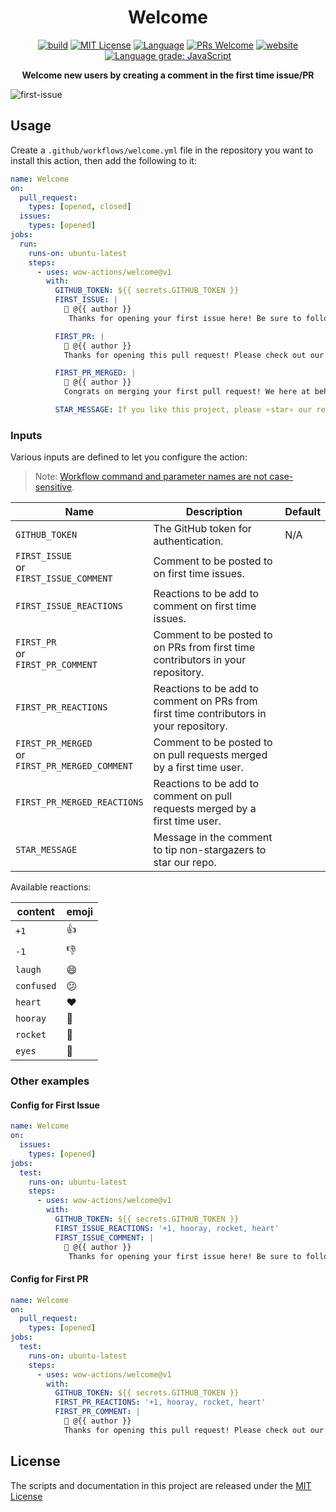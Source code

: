 <h1 align="center">Welcome</h1>

<p align="center">
  <a href="https://github.com/wow-actions/welcome/actions/workflows/release.yml"><img alt="build" src="https://img.shields.io/github/actions/workflow/status/wow-actions/welcome/release.yml?branch=master&logo=github&style=flat-square" ></a>
  <a href="/wow-actions/welcome/blob/master/LICENSE"><img alt="MIT License" src="https://img.shields.io/github/license/wow-actions/welcome?style=flat-square"></a>
  <a href="https://www.typescriptlang.org" rel="nofollow"><img alt="Language" src="https://img.shields.io/badge/language-TypeScript-blue.svg?style=flat-square"></a>
  <a href="https://github.com/wow-actions/welcome/pulls"><img alt="PRs Welcome" src="https://img.shields.io/badge/PRs-Welcome-brightgreen.svg?style=flat-square" ></a>
  <a href="https://github.com/marketplace/actions/welcome" rel="nofollow"><img alt="website" src="https://img.shields.io/static/v1?label=&labelColor=505050&message=Marketplace&color=0076D6&style=flat-square&logo=google-chrome&logoColor=0076D6" ></a>
  <a href="https://lgtm.com/projects/g/wow-actions/welcome/context:javascript" rel="nofollow"><img alt="Language grade: JavaScript" src="https://img.shields.io/lgtm/grade/javascript/g/wow-actions/welcome.svg?logo=lgtm&style=flat-square" ></a>
</p>

<p align="center"><strong>Welcome new users by creating a comment in the first time issue/PR</strong></p>

![first-issue](https://github.com/wow-actions/welcome/blob/master/screenshots/first-issue.jpg?raw=true)

## Usage

Create a `.github/workflows/welcome.yml` file in the repository you want to install this action, then add the following to it:

```yml
name: Welcome
on:
  pull_request:
    types: [opened, closed]
  issues:
    types: [opened]
jobs:
  run:
    runs-on: ubuntu-latest
    steps:
      - uses: wow-actions/welcome@v1
        with:
          GITHUB_TOKEN: ${{ secrets.GITHUB_TOKEN }}
          FIRST_ISSUE: |
            👋 @{{ author }}
             Thanks for opening your first issue here! Be sure to follow the issue template!

          FIRST_PR: |
            👋 @{{ author }}
            Thanks for opening this pull request! Please check out our contributing guidelines.

          FIRST_PR_MERGED: |
            🎉 @{{ author }}
            Congrats on merging your first pull request! We here at behaviorbot are proud of you!

          STAR_MESSAGE: If you like this project, please ⭐star⭐ our repo.
```

### Inputs

Various inputs are defined to let you configure the action:

> Note: [Workflow command and parameter names are not case-sensitive](https://docs.github.com/en/free-pro-team@latest/actions/reference/workflow-commands-for-github-actions#about-workflow-commands).

| Name | Description | Default |
| --- | --- | --- |
| `GITHUB_TOKEN` | The GitHub token for authentication. | N/A |
| `FIRST_ISSUE` <br> or <br> `FIRST_ISSUE_COMMENT` | Comment to be posted to on first time issues. |  |
| `FIRST_ISSUE_REACTIONS` | Reactions to be add to comment on first time issues. |  |
| `FIRST_PR` <br> or <br> `FIRST_PR_COMMENT` | Comment to be posted to on PRs from first time contributors in your repository. |  |
| `FIRST_PR_REACTIONS` | Reactions to be add to comment on PRs from first time contributors in your repository. |  |
| `FIRST_PR_MERGED` <br> or <br> `FIRST_PR_MERGED_COMMENT` | Comment to be posted to on pull requests merged by a first time user. |  |
| `FIRST_PR_MERGED_REACTIONS` | Reactions to be add to comment on pull requests merged by a first time user. |  |
| `STAR_MESSAGE` | Message in the comment to tip non-stargazers to star our repo. |  |

Available reactions:

| content    | emoji |
| ---------- | ----- |
| `+1`       | 👍    |
| `-1`       | 👎    |
| `laugh`    | 😄    |
| `confused` | 😕    |
| `heart`    | ❤️    |
| `hooray`   | 🎉    |
| `rocket`   | 🚀    |
| `eyes`     | 👀    |

### Other examples

#### Config for First Issue

```yml
name: Welcome
on:
  issues:
    types: [opened]
jobs:
  test:
    runs-on: ubuntu-latest
    steps:
      - uses: wow-actions/welcome@v1
        with:
          GITHUB_TOKEN: ${{ secrets.GITHUB_TOKEN }}
          FIRST_ISSUE_REACTIONS: '+1, hooray, rocket, heart'
          FIRST_ISSUE_COMMENT: |
            👋 @{{ author }}
             Thanks for opening your first issue here! Be sure to follow the issue template!
```

#### Config for First PR

```yml
name: Welcome
on:
  pull_request:
    types: [opened]
jobs:
  test:
    runs-on: ubuntu-latest
    steps:
      - uses: wow-actions/welcome@v1
        with:
          GITHUB_TOKEN: ${{ secrets.GITHUB_TOKEN }}
          FIRST_PR_REACTIONS: '+1, hooray, rocket, heart'
          FIRST_PR_COMMENT: |
            👋 @{{ author }}
            Thanks for opening this pull request! Please check out our contributing guidelines.
```

## License

The scripts and documentation in this project are released under the [MIT License](LICENSE)
